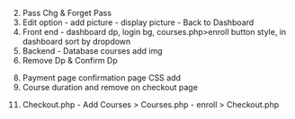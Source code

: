 <!-- !To Do List: -->

<!-- 1. Payment Page -->
2. Pass Chg & Forget Pass
3. Edit option - add picture - display picture - Back to Dashboard
4. Front end - dashboard dp, login bg, courses.php>enroll button style, in dashboard sort by dropdown
5. Backend - Database courses add img
6. Remove Dp & Confirm Dp
<!-- 7. Navbar in Courses section(search, dashboard, all course) -->
8. Payment page confirmation page CSS add
9. Course duration and remove on checkout page
<!-- 10. Payment page not solved > Validation -->
11. Checkout.php - Add Courses > Courses.php - enroll > Checkout.php
<!-- 12. Fix the alert in payment page -->
